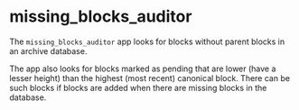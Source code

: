 missing_blocks_auditor
======================

The `missing_blocks_auditor` app looks for blocks without parent
blocks in an archive database.

The app also looks for blocks marked as pending that are lower (have a
lesser height) than the highest (most recent) canonical block. There
can be such blocks if blocks are added when there are missing blocks
in the database.
